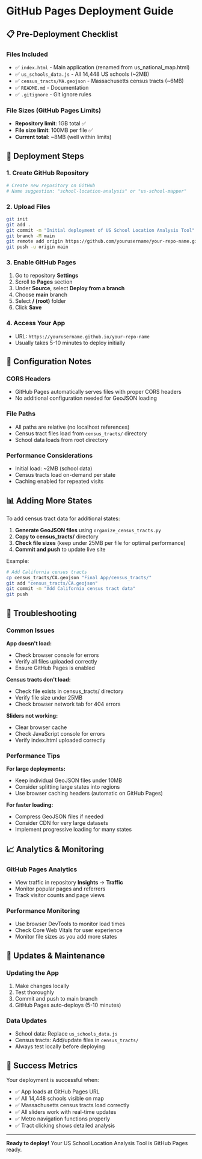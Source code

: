 # GitHub Pages Deployment Guide

## 📋 Pre-Deployment Checklist

### Files Included
- ✅ `index.html` - Main application (renamed from us_national_map.html)
- ✅ `us_schools_data.js` - All 14,448 US schools (~2MB)
- ✅ `census_tracts/MA.geojson` - Massachusetts census tracts (~6MB)
- ✅ `README.md` - Documentation
- ✅ `.gitignore` - Git ignore rules

### File Sizes (GitHub Pages Limits)
- **Repository limit**: 1GB total ✅
- **File size limit**: 100MB per file ✅
- **Current total**: ~8MB (well within limits)

## 🚀 Deployment Steps

### 1. Create GitHub Repository
```bash
# Create new repository on GitHub
# Name suggestion: "school-location-analysis" or "us-school-mapper"
```

### 2. Upload Files
```bash
git init
git add .
git commit -m "Initial deployment of US School Location Analysis Tool"
git branch -M main
git remote add origin https://github.com/yourusername/your-repo-name.git
git push -u origin main
```

### 3. Enable GitHub Pages
1. Go to repository **Settings**
2. Scroll to **Pages** section
3. Under **Source**, select **Deploy from a branch**
4. Choose **main** branch
5. Select **/ (root)** folder
6. Click **Save**

### 4. Access Your App
- URL: `https://yourusername.github.io/your-repo-name`
- Usually takes 5-10 minutes to deploy initially

## 🔧 Configuration Notes

### CORS Headers
- GitHub Pages automatically serves files with proper CORS headers
- No additional configuration needed for GeoJSON loading

### File Paths
- All paths are relative (no localhost references)
- Census tract files load from `census_tracts/` directory
- School data loads from root directory

### Performance Considerations
- Initial load: ~2MB (school data)
- Census tracts load on-demand per state
- Caching enabled for repeated visits

## 📊 Adding More States

To add census tract data for additional states:

1. **Generate GeoJSON files** using `organize_census_tracts.py`
2. **Copy to census_tracts/** directory
3. **Check file sizes** (keep under 25MB per file for optimal performance)
4. **Commit and push** to update live site

Example:
```bash
# Add California census tracts
cp census_tracts/CA.geojson "Final App/census_tracts/"
git add "census_tracts/CA.geojson"
git commit -m "Add California census tract data"
git push
```

## 🐛 Troubleshooting

### Common Issues

**App doesn't load:**
- Check browser console for errors
- Verify all files uploaded correctly
- Ensure GitHub Pages is enabled

**Census tracts don't load:**
- Check file exists in census_tracts/ directory
- Verify file size under 25MB
- Check browser network tab for 404 errors

**Sliders not working:**
- Clear browser cache
- Check JavaScript console for errors
- Verify index.html uploaded correctly

### Performance Tips

**For large deployments:**
- Keep individual GeoJSON files under 10MB
- Consider splitting large states into regions
- Use browser caching headers (automatic on GitHub Pages)

**For faster loading:**
- Compress GeoJSON files if needed
- Consider CDN for very large datasets
- Implement progressive loading for many states

## 📈 Analytics & Monitoring

### GitHub Pages Analytics
- View traffic in repository **Insights** → **Traffic**
- Monitor popular pages and referrers
- Track visitor counts and page views

### Performance Monitoring
- Use browser DevTools to monitor load times
- Check Core Web Vitals for user experience
- Monitor file sizes as you add more states

## 🔄 Updates & Maintenance

### Updating the App
1. Make changes locally
2. Test thoroughly
3. Commit and push to main branch
4. GitHub Pages auto-deploys (5-10 minutes)

### Data Updates
- School data: Replace `us_schools_data.js`
- Census tracts: Add/update files in `census_tracts/`
- Always test locally before deploying

## 🎯 Success Metrics

Your deployment is successful when:
- ✅ App loads at GitHub Pages URL
- ✅ All 14,448 schools visible on map
- ✅ Massachusetts census tracts load correctly
- ✅ All sliders work with real-time updates
- ✅ Metro navigation functions properly
- ✅ Tract clicking shows detailed analysis

---

**Ready to deploy!** Your US School Location Analysis Tool is GitHub Pages ready.
